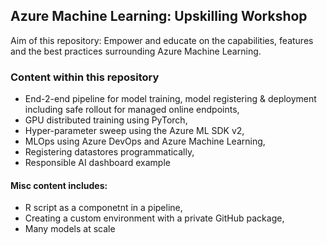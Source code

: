 ## Azure Machine Learning: Upskilling Workshop

Aim of this repository: Empower and educate on the capabilities, features and the best practices surrounding Azure Machine Learning.

### Content within this repository

* End-2-end pipeline for model training, model registering & deployment including safe rollout for managed online endpoints,
* GPU distributed training using PyTorch,
* Hyper-parameter sweep using the Azure ML SDK v2,
* MLOps using Azure DevOps and Azure Machine Learning,
* Registering datastores programmatically,
* Responsible AI dashboard example

#### Misc content includes:
* R script as a componetnt in a pipeline,
* Creating a custom environment with a private GitHub package,
* Many models at scale
